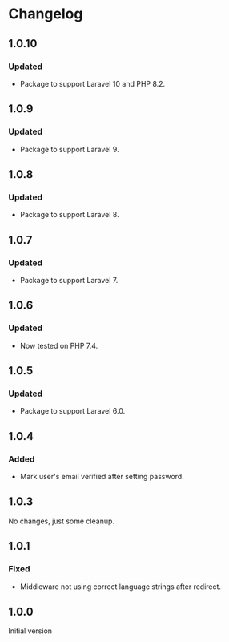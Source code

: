 # Changelog

## 1.0.10

### Updated
- Package to support Laravel 10 and PHP 8.2.

## 1.0.9

### Updated
- Package to support Laravel 9.

## 1.0.8

### Updated
- Package to support Laravel 8.

## 1.0.7

### Updated
- Package to support Laravel 7.

## 1.0.6

### Updated
- Now tested on PHP 7.4.

## 1.0.5

### Updated
- Package to support Laravel 6.0.

## 1.0.4

### Added
- Mark user's email verified after setting password.

## 1.0.3

No changes, just some cleanup.

## 1.0.1

### Fixed
- Middleware not using correct language strings after redirect.

## 1.0.0 

Initial version
